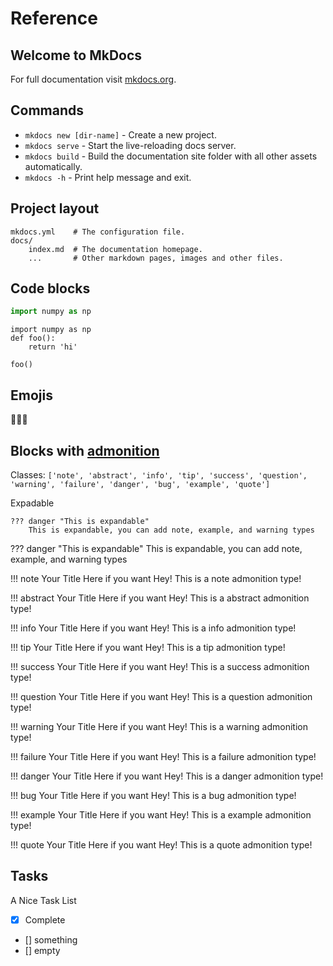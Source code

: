 # Reference

## Welcome to MkDocs

For full documentation visit [mkdocs.org](https://www.mkdocs.org).

## Commands

* `mkdocs new [dir-name]` - Create a new project.
* `mkdocs serve` - Start the live-reloading docs server.
* `mkdocs build` - Build the documentation site folder with all other assets automatically.
* `mkdocs -h` - Print help message and exit.

## Project layout

    mkdocs.yml    # The configuration file.
    docs/
        index.md  # The documentation homepage.
        ...       # Other markdown pages, images and other files.

## Code blocks

```py
import numpy as np
```

```
import numpy as np
def foo():
    return 'hi'

foo()
```  
## Emojis
🦖🥚🦕

## Blocks with [admonition](https://squidfunk.github.io/mkdocs-material/reference/admonitions/#supported-types)
Classes:
```['note', 'abstract', 'info', 'tip', 'success', 'question', 'warning', 'failure', 'danger', 'bug', 'example', 'quote']```

Expadable
```
??? danger "This is expandable"
	This is expandable, you can add note, example, and warning types
```

??? danger "This is expandable"
    This is expandable, you can add note, example, and warning types 

!!! note Your Title Here if you want
	 Hey! This is a note admonition type!

!!! abstract Your Title Here if you want
	 Hey! This is a abstract admonition type!

!!! info Your Title Here if you want
	 Hey! This is a info admonition type!

!!! tip Your Title Here if you want
	 Hey! This is a tip admonition type!

!!! success Your Title Here if you want
	 Hey! This is a success admonition type!

!!! question Your Title Here if you want
	 Hey! This is a question admonition type!

!!! warning Your Title Here if you want
	 Hey! This is a warning admonition type!

!!! failure Your Title Here if you want
	 Hey! This is a failure admonition type!

!!! danger Your Title Here if you want
	 Hey! This is a danger admonition type!

!!! bug Your Title Here if you want
	 Hey! This is a bug admonition type!

!!! example Your Title Here if you want
	 Hey! This is a example admonition type!

!!! quote Your Title Here if you want
	 Hey! This is a quote admonition type!

## Tasks  
A Nice Task List  

- [x] Complete  
- [] something  
- [] empty 